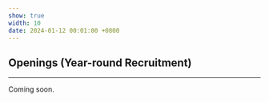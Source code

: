 ```yaml
---
show: true
width: 10
date: 2024-01-12 00:01:00 +0800
---
```


<div class="p-4">
    <h2>Openings (Year-round Recruitment)</h2>
    <hr />
    <p>
        Coming soon.
    </p>
</div>